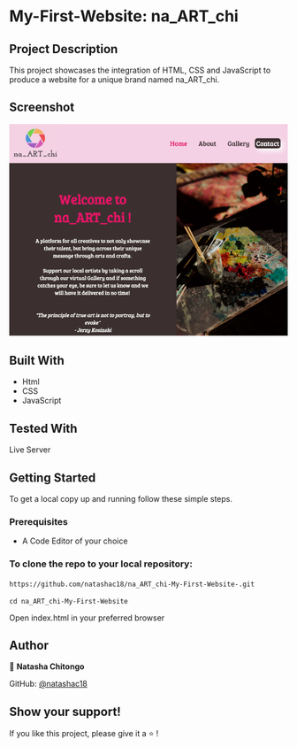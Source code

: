 # My-First-Website: na_ART_chi

## Project Description 

This project showcases the integration of HTML, CSS and JavaScript to produce a website for a unique brand named na_ART_chi.

## Screenshot

![Screenshot](screenshot.PNG)

## Built With

- Html
- CSS
- JavaScript

## Tested With

Live Server

## Getting Started

To get a local copy up and running follow these simple steps.
### Prerequisites
- A Code Editor of your choice

### To clone the repo to your local repository:
`https://github.com/natashac18/na_ART_chi-My-First-Website-.git`

`cd na_ART_chi-My-First-Website`

Open index.html in your preferred browser

## Author

:bust_in_silhouette: **Natasha Chitongo** 

GitHub: [@natashac18](https://github.com/natashac18)

## Show your support! 

If you like this project, please give it a :star: !
